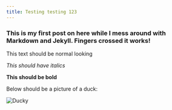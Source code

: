 ```yaml
---
title: Testing testing 123
---
```

### This is my first post on here while I mess around with Markdown and Jekyll. Fingers crossed it works!
This text should be normal looking

_This should have italics_

**This should be bold**

Below should be a picture of a duck:

![Ducky](https://en.wikipedia.org/wiki/Duck#/media/File:Bucephala-albeola-010.jpg)
